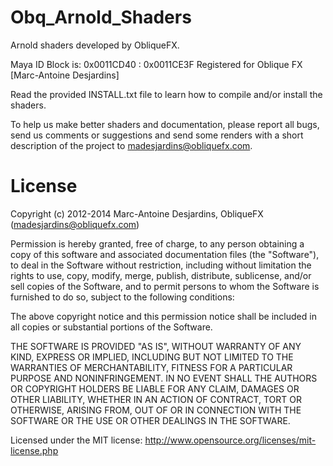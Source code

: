 Obq_Arnold_Shaders
==================

Arnold shaders developed by ObliqueFX.

Maya ID Block is: 0x0011CD40 : 0x0011CE3F
Registered for Oblique FX [Marc-Antoine Desjardins]

Read the provided INSTALL.txt file to learn how to compile and/or install the shaders.

To help us make better shaders and documentation, please report all bugs, send us comments or suggestions and send some renders with a short description of the project to madesjardins@obliquefx.com.

License
===========

Copyright (c) 2012-2014 Marc-Antoine Desjardins, ObliqueFX (madesjardins@obliquefx.com)

Permission is hereby granted, free of charge, to any person obtaining a copy 
of this software and associated documentation files (the "Software"), to deal 
in the Software without restriction, including without limitation the rights 
to use, copy, modify, merge, publish, distribute, sublicense, and/or sell 
copies of the Software, and to permit persons to whom the Software is 
furnished to do so, subject to the following conditions:

The above copyright notice and this permission notice shall be included in all 
copies or substantial portions of the Software.

THE SOFTWARE IS PROVIDED "AS IS", WITHOUT WARRANTY OF ANY KIND, EXPRESS OR 
IMPLIED, INCLUDING BUT NOT LIMITED TO THE WARRANTIES OF MERCHANTABILITY, 
FITNESS FOR A PARTICULAR PURPOSE AND NONINFRINGEMENT. IN NO EVENT SHALL 
THE AUTHORS OR COPYRIGHT HOLDERS BE LIABLE FOR ANY CLAIM, DAMAGES OR OTHER 
LIABILITY, WHETHER IN AN ACTION OF CONTRACT, TORT OR OTHERWISE, ARISING FROM, 
OUT OF OR IN CONNECTION WITH THE SOFTWARE OR THE USE OR OTHER DEALINGS IN THE 
SOFTWARE.

Licensed under the MIT license: http://www.opensource.org/licenses/mit-license.php

